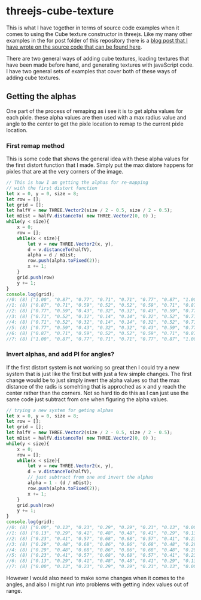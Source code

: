# threejs-cube-texture

This is what I have together in terms of source code examples when it comes to using the Cube texture constructor in threejs. Like my many other examples in the for post folder of this repository there is a [blog post that I have wrote on the source code that can be found here](https://dustinpfister.github.io/2018/04/22/threejs-cube-texture/).

There are two general ways of adding cube textures, loading textures that have been made before hand, and generating textures with javaScript code. I have two general sets of examples that cover both of these ways of adding cube textures.


## Getting the alphas

One part of the process of remaping as i see it is to get alpha values for each pixle. these alpha values are then used with a max radius value and angle to the center to get the pixle location to remap to the current pixle location.

### First remap method

This is some code that shows the general idea with these alpha values for the first distort function that I made. Simply put the max distore happens for pixles that are at the very corners of the image.

```js
// This is how I am getting the alphas for re-mapping
// with the first distort function
let x = 0, y = 0, size = 8;
let row = [];
let grid = [];
let halfV = new THREE.Vector2(size / 2 - 0.5, size / 2 - 0.5);
let mDist = halfV.distanceTo( new THREE.Vector2(0, 0) );
while(y < size){
    x = 0;
    row = [];
    while(x < size){
        let v = new THREE.Vector2(x, y),
        d = v.distanceTo(halfV),
        alpha = d / mDist;
        row.push(alpha.toFixed(2));
        x += 1;
    }
    grid.push(row)
    y += 1;
}
console.log(grid);
//0: (8) ["1.00", "0.87", "0.77", "0.71", "0.71", "0.77", "0.87", "1.00"]
//1: (8) ["0.87", "0.71", "0.59", "0.52", "0.52", "0.59", "0.71", "0.87"]
//2: (8) ["0.77", "0.59", "0.43", "0.32", "0.32", "0.43", "0.59", "0.77"]
//3: (8) ["0.71", "0.52", "0.32", "0.14", "0.14", "0.32", "0.52", "0.71"]
//4: (8) ["0.71", "0.52", "0.32", "0.14", "0.14", "0.32", "0.52", "0.71"]
//5: (8) ["0.77", "0.59", "0.43", "0.32", "0.32", "0.43", "0.59", "0.77"]
//6: (8) ["0.87", "0.71", "0.59", "0.52", "0.52", "0.59", "0.71", "0.87"]
//7: (8) ["1.00", "0.87", "0.77", "0.71", "0.71", "0.77", "0.87", "1.00"]
```

### Invert alphas, and add PI for angles?

If the first distort system is not working so great then I could try a new system that is just like the first but with just a few simple changes. The first change would be to just simply invert the alpha values so that the max distance of the radis is somehting that is approched as x and y reach the center rather than the corners. Not so hard tio do this as I can just use the same code just subtract from one when figuring the alpha values.

```js
// trying a new system for geting alphas
let x = 0, y = 0, size = 8;
let row = [];
let grid = [];
let halfV = new THREE.Vector2(size / 2 - 0.5, size / 2 - 0.5);
let mDist = halfV.distanceTo( new THREE.Vector2(0, 0) );
while(y < size){
    x = 0;
    row = [];
    while(x < size){
        let v = new THREE.Vector2(x, y),
        d = v.distanceTo(halfV),
        // just subtract from one and invert the alphas
        alpha = 1 - (d / mDist);
        row.push(alpha.toFixed(2));
        x += 1;
    }
    grid.push(row)
    y += 1;
}
console.log(grid);
//0: (8) ["0.00", "0.13", "0.23", "0.29", "0.29", "0.23", "0.13", "0.00"]
//1: (8) ["0.13", "0.29", "0.41", "0.48", "0.48", "0.41", "0.29", "0.13"]
//2: (8) ["0.23", "0.41", "0.57", "0.68", "0.68", "0.57", "0.41", "0.23"]
//3: (8) ["0.29", "0.48", "0.68", "0.86", "0.86", "0.68", "0.48", "0.29"]
//4: (8) ["0.29", "0.48", "0.68", "0.86", "0.86", "0.68", "0.48", "0.29"]
//5: (8) ["0.23", "0.41", "0.57", "0.68", "0.68", "0.57", "0.41", "0.23"]
//6: (8) ["0.13", "0.29", "0.41", "0.48", "0.48", "0.41", "0.29", "0.13"]
//7: (8) ["0.00", "0.13", "0.23", "0.29", "0.29", "0.23", "0.13", "0.00"]
```

However I would also need to make some changes when it comes to the angles, and also I might run into problems with getting index values out of range.
